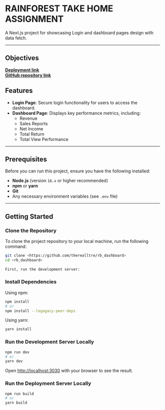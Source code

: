 # RAINFOREST TAKE HOME ASSIGNMENT

A Next.js project for showcasing 
Login and dashboard pages design with data fetch.

---
## Objectives

**[Deployment link](https://rb-dashboard-zeta.vercel.app)**  
**[GitHub repository link](https://github.com/therealltre/rb_dashboard)**

## Features

- **Login Page**: Secure login functionality for users to access the dashboard.
- **Dashboard Page**: Displays key performance metrics, including:
  - Revenue
  - Sales Reports
  - Net Income
  - Total Return
  - Total View Performance

---

## Prerequisites

Before you can run this project, ensure you have the following installed:

- **Node.js** (version `16.x` or higher recommended)
- **npm** or **yarn**
- **Git**
- Any necessary environment variables (see `.env` file)

---

## Getting Started

### Clone the Repository

To clone the project repository to your local machine, run the following command:

```bash
git clone <https://github.com/therealltre/rb_dashboard>
cd <rb_dashboard>
 
First, run the development server:
```

### Install Dependencies

Using npm:
```bash
npm install
# or
npm install --legagacy-peer-deps
```
Using yarn:
```bash
yarn install
```
### Run the Development Server Locally

```bash
npm run dev
# or
yarn dev
```

Open [http://localhost:3030](http://localhost:3030) with your browser to see the result.

### Run the Deployment Server Locally

```bash
npm run build
# or
yarn build
```


